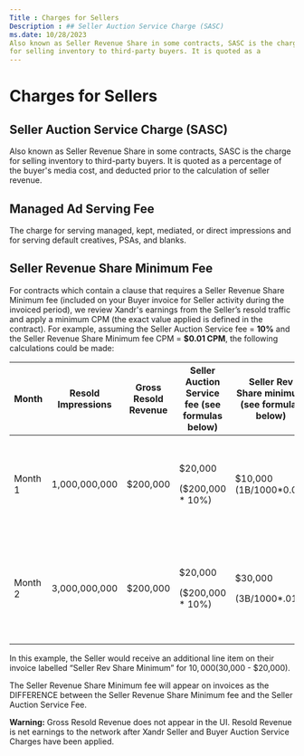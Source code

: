 ```yaml
---
Title : Charges for Sellers
Description : ## Seller Auction Service Charge (SASC)
ms.date: 10/28/2023
Also known as Seller Revenue Share in some contracts, SASC is the charge
for selling inventory to third-party buyers. It is quoted as a
---
```



# Charges for Sellers





## Seller Auction Service Charge (SASC)

Also known as Seller Revenue Share in some contracts, SASC is the charge
for selling inventory to third-party buyers. It is quoted as a
percentage of the buyer's media cost, and deducted prior to the
calculation of seller revenue.



>

## Managed Ad Serving Fee

The charge for serving managed, kept, mediated, or direct impressions
and for serving default creatives, PSAs, and blanks.



>

## Seller Revenue Share Minimum Fee

For contracts which contain a clause that requires a Seller Revenue
Share Minimum fee (included on your Buyer invoice for Seller activity
during the invoiced period), we review Xandr's
earnings from the Seller’s resold traffic and apply a minimum CPM (the
exact value applied is defined in the contract). For example, assuming
the Seller Auction Service fee = **10%** and the Seller Revenue Share
Minimum fee CPM = **$0.01 CPM**, the following calculations could be
made:

<table
id="charges_for_sellers__table-22459f13-55a2-410b-b21d-9eee3033efe5"
class="table">
<thead class="thead">
<tr class="header row">
<th
id="charges_for_sellers__table-22459f13-55a2-410b-b21d-9eee3033efe5__entry__1"
class="entry">Month</th>
<th
id="charges_for_sellers__table-22459f13-55a2-410b-b21d-9eee3033efe5__entry__2"
class="entry">Resold Impressions</th>
<th
id="charges_for_sellers__table-22459f13-55a2-410b-b21d-9eee3033efe5__entry__3"
class="entry">Gross Resold Revenue</th>
<th
id="charges_for_sellers__table-22459f13-55a2-410b-b21d-9eee3033efe5__entry__4"
class="entry">Seller Auction Service fee (see formulas below)</th>
<th
id="charges_for_sellers__table-22459f13-55a2-410b-b21d-9eee3033efe5__entry__5"
class="entry">Seller Rev Share minimum (see formulas below)</th>
<th
id="charges_for_sellers__table-22459f13-55a2-410b-b21d-9eee3033efe5__entry__6"
class="entry">Seller Rev Share Minimum Fee Assessed (explanation)</th>
</tr>
</thead>
<tbody class="tbody">
<tr class="odd row">
<td class="entry"
headers="charges_for_sellers__table-22459f13-55a2-410b-b21d-9eee3033efe5__entry__1">Month
1</td>
<td class="entry"
headers="charges_for_sellers__table-22459f13-55a2-410b-b21d-9eee3033efe5__entry__2">1,000,000,000</td>
<td class="entry"
headers="charges_for_sellers__table-22459f13-55a2-410b-b21d-9eee3033efe5__entry__3">$200,000</td>
<td class="entry"
headers="charges_for_sellers__table-22459f13-55a2-410b-b21d-9eee3033efe5__entry__4"><p>$20,000</p>
<p>($200,000 * 10%)</p></td>
<td class="entry"
headers="charges_for_sellers__table-22459f13-55a2-410b-b21d-9eee3033efe5__entry__5">$10,000
(1B/1000*0.01)</td>
<td class="entry"
headers="charges_for_sellers__table-22459f13-55a2-410b-b21d-9eee3033efe5__entry__6"><p>$0
(since minimum commitment was met)</p>
<p>($10,000 &lt; $20,000)</p></td>
</tr>
<tr class="even row">
<td class="entry"
headers="charges_for_sellers__table-22459f13-55a2-410b-b21d-9eee3033efe5__entry__1">Month
2</td>
<td class="entry"
headers="charges_for_sellers__table-22459f13-55a2-410b-b21d-9eee3033efe5__entry__2">3,000,000,000</td>
<td class="entry"
headers="charges_for_sellers__table-22459f13-55a2-410b-b21d-9eee3033efe5__entry__3">$200,000</td>
<td class="entry"
headers="charges_for_sellers__table-22459f13-55a2-410b-b21d-9eee3033efe5__entry__4"><p>$20,000</p>
<p>($200,000 * 10%)</p></td>
<td class="entry"
headers="charges_for_sellers__table-22459f13-55a2-410b-b21d-9eee3033efe5__entry__5"><p>$30,000</p>
<p>(3B/1000*.01)</p></td>
<td class="entry"
headers="charges_for_sellers__table-22459f13-55a2-410b-b21d-9eee3033efe5__entry__6"><p>$10,000
(since minimum commitment was not met)</p>
<p>($30,000 - $20,000)</p></td>
</tr>
</tbody>
</table>

In this example, the Seller would receive an additional line item on
their invoice labelled “Seller Rev Share Minimum” for $10,000 ($30,000 -
$20,000).

The Seller Revenue Share Minimum fee will appear on invoices as the
DIFFERENCE between the Seller Revenue Share Minimum fee and the Seller
Auction Service Fee.

>



<b>Warning:</b> Gross Resold Revenue does not
appear in the UI. Resold Revenue is net earnings to the network after
Xandr Seller and Buyer Auction Service Charges
have been applied.










